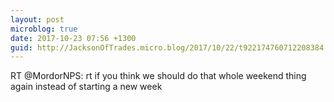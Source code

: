 ```yaml
---
layout: post
microblog: true
date: 2017-10-23 07:56 +1300
guid: http://JacksonOfTrades.micro.blog/2017/10/22/t922174760712208384.html
---
```

RT @MordorNPS: rt if you think we should do that whole weekend thing again instead of starting a new week
